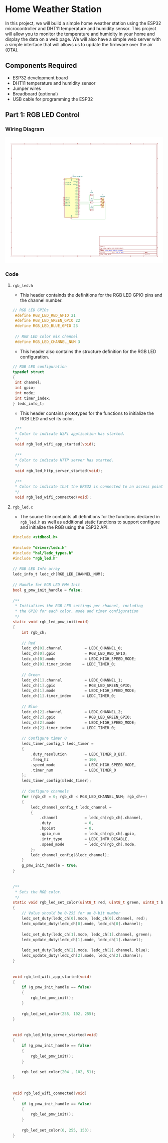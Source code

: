 # Home Weather Station

In this project, we will build a simple home weather station using the ESP32 microcontroller and DHT11 temperature and humidity sensor. This project will allow you to monitor the temperature and humidity in your home and display the data on a web page. We will also have a simple web server with a simple interface that will allows us to update the firmware over the air (OTA).

## Components Required

- ESP32 development board
- DHT11 temperature and humidity sensor
- Jumper wires
- Breadboard (optional)
- USB cable for programming the ESP32

## Part 1: RGB LED Control

### Wiring Diagram

<img src="./assets/img/Schematic.svg" alt="Wiring Diagram" width="600" height="400">

### Code

1. `rgb_led.h`

   - This header containds the definitions for the RGB LED GPIO pins and the channel number.

   ```c
   // RGB LED GPIOs
    #define RGB_LED_RED_GPIO 21
    #define RGB_LED_GREEN_GPIO 22
    #define RGB_LED_BLUE_GPIO 23

    // RGB LED color mix channel
    #define RGB_LED_CHANNEL_NUM 3
   ```

   - This header also contains the structure definition for the RGB LED configuration.

   ```c
   // RGB LED configuration
   typedef struct 
   {
   	int channel;
   	int gpio;
   	int mode;
   	int timer_index;
   } ledc_info_t;
   ```

   - This header contains prototypes for the functions to initialize the RGB LED and set its color.

   ```c
    /**
    * Color to indicate WiFi application has started.
    */
    void rgb_led_wifi_app_started(void);

    /**
    * Color to indicate HTTP server has started.
    */
    void rgb_led_http_server_started(void);

    /**
    * Color to indicate that the EPS32 is connected to an access point.
    */
    void rgb_led_wifi_connected(void);
    ```

2. `rgb_led.c`

    - The source file containts all definitions for the functions declared in `rgb_led.h` as well as additional static functions to support configure and initialize the RGB using the ESP32 API.

    ```c
    #include <stdbool.h>

    #include "driver/ledc.h"
    #include "hal/ledc_types.h"
    #include "rgb_led.h"

    // RGB LED Info array
    ledc_info_t ledc_ch[RGB_LED_CHANNEL_NUM];

    // Handle for RGB LED PMW Init
    bool g_pmw_init_handle = false;

    /**
     * Initializes the RGB LED settings per channel, including
     * the GPIO for each color, mode and timer configuration
     */
    static void rgb_led_pmw_init(void) 
    {
        int rgb_ch;

        // Red
        ledc_ch[0].channel          = LEDC_CHANNEL_0;
        ledc_ch[0].gpio             = RGB_LED_RED_GPIO;
        ledc_ch[0].mode             = LEDC_HIGH_SPEED_MODE;
        ledc_ch[0].timer_index     = LEDC_TIMER_0;

        // Green
        ledc_ch[1].channel          = LEDC_CHANNEL_1;
        ledc_ch[1].gpio             = RGB_LED_GREEN_GPIO;
        ledc_ch[1].mode             = LEDC_HIGH_SPEED_MODE;
        ledc_ch[1].timer_index     = LEDC_TIMER_0;

        // Blue
        ledc_ch[2].channel          = LEDC_CHANNEL_2;
        ledc_ch[2].gpio             = RGB_LED_GREEN_GPIO;
        ledc_ch[2].mode             = LEDC_HIGH_SPEED_MODE;
        ledc_ch[2].timer_index     = LEDC_TIMER_0;

        // Configure timer 0
        ledc_timer_config_t ledc_timer =
        {
            .duty_resolution        = LEDC_TIMER_8_BIT,
            .freq_hz                = 100,
            .speed_mode             = LEDC_HIGH_SPEED_MODE,
            .timer_num              = LEDC_TIMER_0
        };
        ledc_timer_config(&ledc_timer);

        // Configure channels
        for (rgb_ch = 0; rgb_ch < RGB_LED_CHANNEL_NUM; rgb_ch++)
        {
            ledc_channel_config_t ledc_channel =
            {
                .channel            = ledc_ch[rgb_ch].channel,
                .duty               = 0,
                .hpoint             = 0,
                .gpio_num           = ledc_ch[rgb_ch].gpio,
                .intr_type          = LEDC_INTR_DISABLE,
                .speed_mode         = ledc_ch[rgb_ch].mode,
            };
            ledc_channel_config(&ledc_channel);
        }
        g_pmw_init_handle = true;
    }


    /**
     * Sets the RGB color.
     */
    static void rgb_led_set_color(uint8_t red, uint8_t green, uint8_t blue)
    {
        // Value should be 0-255 for an 8-bit number
        ledc_set_duty(ledc_ch[0].mode, ledc_ch[0].channel, red);
        ledc_update_duty(ledc_ch[0].mode, ledc_ch[0].channel);

        ledc_set_duty(ledc_ch[1].mode, ledc_ch[1].channel, green);
        ledc_update_duty(ledc_ch[1].mode, ledc_ch[1].channel);

        ledc_set_duty(ledc_ch[2].mode, ledc_ch[2].channel, blue);
        ledc_update_duty(ledc_ch[2].mode, ledc_ch[2].channel);
    }


    void rgb_led_wifi_app_started(void)
    {
        if (g_pmw_init_handle == false)
        {
            rgb_led_pmw_init();
        }
        
        rgb_led_set_color(255, 102, 255);
    }


    void rgb_led_http_server_started(void)
    {
        if (g_pmw_init_handle == false)
        {
            rgb_led_pmw_init();
        }
        
        rgb_led_set_color(204 , 102, 51);
    }


    void rgb_led_wifi_connected(void)
    {
        if (g_pmw_init_handle == false)
        {
            rgb_led_pmw_init();
        }
        
        rgb_led_set_color(0, 255, 153);
    }
    ```

   